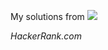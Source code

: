 <p alight="center">My solutions from <img src="https://hrcdn.net/hackerrank/assets/brand/h_mark_sm-2b74ffcaf85d7091a6301c30d6c411c5.svg"> </p>

<i>HackerRank.com</i>
